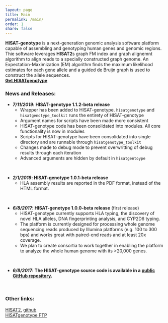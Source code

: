 ```yaml
---
layout: page
title: Main
permalink: /main/
order: 1
share: false
---
```


**HISAT-genotype** is a next-generation genomic analysis software platform capable of assembling and genotyping human genes and genomic regions. Thie software leverages **HISAT2**s graph FM index and graph alignemnt algorithm to align reads to a specially constructed graph genome. An Expectation-Maximization (EM) algorithm finds the maximum likelihood estimates for each gene allele and a guided de Bruijn graph is used to construct the allele sequences.  
[__Get HISATgenotype__](https://github.com/DaehwanKimLab/hisat-genotype)

### News and Releases:

+ __*7/11/2019*: HISAT-genotype 1.1.2-beta release__
    - Wrapper has been added to HISAT-genotype. `hisatgenotype` and `hisatgenotype_toolkit` runs the entirety of HISAT-genotype
    - Argument names for scripts have been made more consistent
    - HISAT-genotype code has been consolidated into modules. All core functionality is now in modules
    - Scripts for HISAT-genotype have been consolidated into single directory and are runnable through `hisatgenotype_toolkit`
    - Changes made to debug mode to prevent overwritting of debug results through each iteration
    - Advanced arguments are hidden by default in `hisatgentoype`  
<br>

+ __*2/1/2018*: HISAT-genotype 1.0.1-beta release__
    - HLA assembly results are reported in the PDF format, instead of the HTML format.  
<br>

+ __*6/8/2017*: HISAT-genotype 1.0.0-beta release__ (first release)
    - HISAT-genotype currently supports HLA typing, the discovery of novel HLA alleles, DNA fingerprinting analysis, and CYP2D6 typing.
    - The platform is currently designed for processing whole genome sequencing reads produced by Illumina platforms (e.g. 100 to 300 bps) and works great with paired-end reads and at least 20x coverage.
    - We plan to create consortia to work together in enabling the platform to analyze the whole human genome with its >20,000 genes.  
<br>

+ __*6/8/2017*: The HISAT-genotype source code is available in a [public GitHub repository](https://github.com/DaehwanKimLab/hisat-genotype).__  
<br>

### Other links:
[HISAT2](http://ccb.jhu.edu/software/hisat2/index.shtml), [github](https://github.com/DaehwanKimLab/hisat2)  
[HISATgenotype FTP](ftp://ftp.ccb.jhu.edu/pub/infphilo/hisat-genotype/data)
